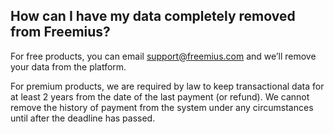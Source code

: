 ## How can I have my data completely removed from Freemius?
For free products, you can email support@freemius.com and we’ll remove your data from the platform.

For premium products, we are required by law to keep transactional data for at least 2 years from the date of the last payment (or refund). We cannot remove the history of payment from the system under any circumstances until after the deadline has passed.
